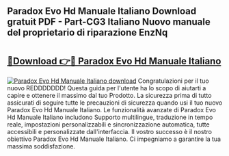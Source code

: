 ## Paradox Evo Hd Manuale Italiano Download gratuit PDF - Part-CG3 Italiano Nuovo manuale del proprietario di riparazione EnzNq

# <h2><a href="http://dfg6qq.blite.top/?on=Paradox+Evo+Hd+Manuale+Italiano">🔗Download 👉🔴 Paradox Evo Hd Manuale Italiano</a></h2>

[![Paradox Evo Hd Manuale Italiano download](https://i.imgur.com/lujVjoI.png)](http://dfg6qq.blite.top/?on=Paradox+Evo+Hd+Manuale+Italiano)
Congratulazioni per il tuo nuovo REDDDDDDD! Questa guida per l'utente ha lo scopo di aiutarti a capire e ottenere il massimo dal tuo Prodotto. La sicurezza prima di tutto assicurati di seguire tutte le precauzioni di sicurezza quando usi il tuo nuovo Paradox Evo Hd Manuale Italiano. Le funzionalità avanzate di Paradox Evo Hd Manuale Italiano includono Supporto multilingue, traduzione in tempo reale, impostazioni personalizzabili e sincronizzazione automatica, tutte accessibili e personalizzate dall'interfaccia. Il vostro successo è il nostro obiettivo Paradox Evo Hd Manuale Italiano. Ci impegniamo a garantire la tua massima soddisfazione.
